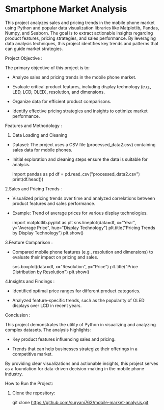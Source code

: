 # Smartphone Market Analysis 

This project analyzes sales and pricing trends in the mobile phone market using Python and popular data visualization libraries like Matplotlib, Pandas, Numpy, and Seaborn. The goal is to extract actionable insights regarding product features, pricing strategies, and sales performance. By leveraging data analysis techniques, this project identifies key trends and patterns that can guide market strategies.

Project Objective :

The primary objective of this project is to:

- Analyze sales and pricing trends in the mobile phone market.

- Evaluate critical product features, including display technology (e.g., LED, LCD, OLED), resolution, and dimensions.

- Organize data for efficient product comparisons.

- Identify effective pricing strategies and insights to optimize market performance.

Features and Methodology :

1. Data Loading and Cleaning

- Dataset: The project uses a CSV file (processed_data2.csv) containing sales data for mobile phones.

- Initial exploration and cleaning steps ensure the data is suitable for analysis.

  import pandas as pd
  df = pd.read_csv("processed_data2.csv")
  print(df.head())

2.Sales and Pricing Trends :

- Visualized pricing trends over time and analyzed correlations between product features and sales performance.

- Example: Trend of average prices for various display technologies.

  import matplotlib.pyplot as plt
  sns.lineplot(data=df, x="Year", y="Average Price", hue="Display Technology")
  plt.title("Pricing Trends by Display Technology")
  plt.show()

3.Feature Comparison :

- Compared mobile phone features (e.g., resolution and dimensions) to evaluate their impact on pricing and sales.

  sns.boxplot(data=df, x="Resolution", y="Price")
  plt.title("Price Distribution by Resolution")
  plt.show()

4.Insights and Findings :

- Identified optimal price ranges for different product categories.

- Analyzed feature-specific trends, such as the popularity of OLED displays over LCD in recent years.

Conclusion :

This project demonstrates the utility of Python in visualizing and analyzing complex datasets. The analysis highlights:

- Key product features influencing sales and pricing.

- Trends that can help businesses strategize their offerings in a competitive market.

By providing clear visualizations and actionable insights, this project serves as a foundation for data-driven decision-making in the mobile phone industry.

How to Run the Project:

1. Clone the repository:

   git clone https://github.com/suryani763/mobile-market-analysis.git
